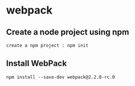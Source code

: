 # webpack 

## Create a node project using npm
```
create a npm project : npm init
```

## Install WebPack
```
npm install --save-dev webpack@2.2.0-rc.0
```
